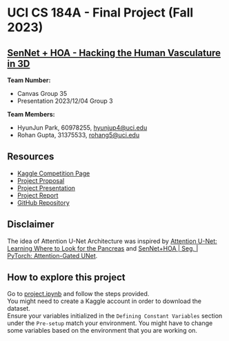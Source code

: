 # UCI CS 184A - Final Project (Fall 2023)
## [SenNet + HOA - Hacking the Human Vasculature in 3D](https://www.kaggle.com/competitions/blood-vessel-segmentation)

**Team Number:**
- Canvas Group 35
- Presentation 2023/12/04 Group 3

**Team Members:**
- HyunJun Park, 60978255, hyunjup4@uci.edu
- Rohan Gupta, 31375533, rohang5@uci.edu


## Resources
- [Kaggle Competition Page](https://www.kaggle.com/competitions/blood-vessel-segmentation)  
- [Project Proposal](https://docs.google.com/document/d/1QiBUwSoZnzDt6wrNvFiOegdJ5592CiDX/edit?usp=sharing&ouid=109514509803758103520&rtpof=true&sd=true)
- [Project Presentation](https://docs.google.com/presentation/d/1veo1HxeDaX2ksUPXF3ImG_mYxrIeA2ue3EE8Fw5i5Ec/edit?usp=sharing)
- [Project Report](https://docs.google.com/document/d/1ioLjvBVFu2mRsARxts7K_MP2OyynlN2u/edit?usp=sharing&ouid=109514509803758103520&rtpof=true&sd=true)
- [GitHub Repository](https://github.com/Nitro1231/SenNet-HOA-Hacking-the-Human-Vasculature-in-3D)


## Disclaimer
The idea of Attention U-Net Architecture was inspired by
[Attention U-Net: Learning Where to Look for the Pancreas](https://arxiv.org/abs/1804.03999) and [SenNet+HOA | Seg. | PyTorch: Attention-Gated UNet](https://www.kaggle.com/code/aniketkolte04/sennet-hoa-seg-pytorch-attention-gated-unet).


## How to explore this project
Go to [project.ipynb](./project.ipynb) and follow the steps provided.  
You might need to create a Kaggle account in order to download the dataset.  
Ensure your variables initialized in the `Defining Constant Variables` section under the `Pre-setup` match your environment. You might have to change some variables based on the environment that you are working on.  
